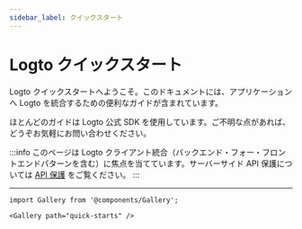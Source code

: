 ```yaml
---
sidebar_label: クイックスタート
---
```


# Logto クイックスタート

Logto クイックスタートへようこそ。このドキュメントには、アプリケーションへ Logto を統合するための便利なガイドが含まれています。

ほとんどのガイドは Logto 公式 SDK を使用しています。ご不明な点があれば、どうぞお気軽にお問い合わせください。

:::info
このページは Logto クライアント統合（バックエンド・フォー・フロントエンドパターンを含む）に焦点を当てています。サーバーサイド API 保護については [API 保護](/api-protection) をご覧ください。
:::

---

```mdx-code-block
import Gallery from '@components/Gallery';

<Gallery path="quick-starts" />
```
